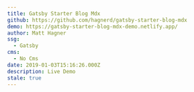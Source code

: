 ```yaml
---
title: Gatsby Starter Blog Mdx
github: https://github.com/hagnerd/gatsby-starter-blog-mdx
demo: https://gatsby-starter-blog-mdx-demo.netlify.app/
author: Matt Hagner
ssg:
  - Gatsby
cms:
  - No Cms
date: 2019-01-03T15:16:26.000Z
description: Live Demo
stale: true
---
```

